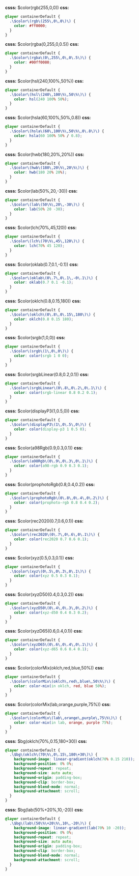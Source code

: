 **csss:** $color(rgb(255,0,0))
**css:**
```css
@layer containerDefault {
  .\$color\(rgb\(255\,0\,0\)\) {
    color: #ff0000;
  }
}
```

**csss:** $color(rgba(0,255,0,0.5))
**css:**
```css
@layer containerDefault {
  .\$color\(rgba\(0\,255\,0\,0\.5\)\) {
    color: #00ff0080;
  }
}
```

**csss:** $color(hsl(240,100%,50%))
**css:**
```css
@layer containerDefault {
  .\$color\(hsl\(240\,100\%\,50\%\)\) {
    color: hsl(240 100% 50%);
  }
}
```

**csss:** $color(hsla(60,100%,50%,0.8))
**css:**
```css
@layer containerDefault {
  .\$color\(hsla\(60\,100\%\,50\%\,0\.8\)\) {
    color: hsla(60 100% 50% / 0.8);
  }
}
```

**csss:** $color(hwb(180,20%,20%))
**css:**
```css
@layer containerDefault {
  .\$color\(hwb\(180\,20\%\,20\%\)\) {
    color: hwb(180 20% 20%);
  }
}
```

**csss:** $color(lab(50%,20,-30))
**css:**
```css
@layer containerDefault {
  .\$color\(lab\(50\%\,20\,-30\)\) {
    color: lab(50% 20 -30);
  }
}
```

**csss:** $color(lch(70%,45,120))
**css:**
```css
@layer containerDefault {
  .\$color\(lch\(70\%\,45\,120\)\) {
    color: lch(70% 45 120);
  }
}
```

**csss:** $color(oklab(0.7,0.1,-0.1))
**css:**
```css
@layer containerDefault {
  .\$color\(oklab\(0\.7\,0\.1\,-0\.1\)\) {
    color: oklab(0.7 0.1 -0.1);
  }
}
```

**csss:** $color(oklch(0.8,0.15,180))
**css:**
```css
@layer containerDefault {
  .\$color\(oklch\(0\.8\,0\.15\,180\)\) {
    color: oklch(0.8 0.15 180);
  }
}
```

**csss:** $color(srgb(1,0,0))
**css:**
```css
@layer containerDefault {
  .\$color\(srgb\(1\,0\,0\)\) {
    color: color(srgb 1 0 0);
  }
}
```

**csss:** $color(srgbLinear(0.8,0.2,0.1))
**css:**
```css
@layer containerDefault {
  .\$color\(srgbLinear\(0\.8\,0\.2\,0\.1\)\) {
    color: color(srgb-linear 0.8 0.2 0.1);
  }
}
```

**csss:** $color(displayP3(1,0.5,0))
**css:**
```css
@layer containerDefault {
  .\$color\(displayP3\(1\,0\.5\,0\)\) {
    color: color(display-p3 1 0.5 0);
  }
}
```

**csss:** $color(a98Rgb(0.9,0.3,0.1))
**css:**
```css
@layer containerDefault {
  .\$color\(a98Rgb\(0\.9\,0\.3\,0\.1\)\) {
    color: color(a98-rgb 0.9 0.3 0.1);
  }
}
```

**csss:** $color(prophotoRgb(0.8,0.4,0.2))
**css:**
```css
@layer containerDefault {
  .\$color\(prophotoRgb\(0\.8\,0\.4\,0\.2\)\) {
    color: color(prophoto-rgb 0.8 0.4 0.2);
  }
}
```

**csss:** $color(rec2020(0.7,0.6,0.1))
**css:**
```css
@layer containerDefault {
  .\$color\(rec2020\(0\.7\,0\.6\,0\.1\)\) {
    color: color(rec2020 0.7 0.6 0.1);
  }
}
```

**csss:** $color(xyz(0.5,0.3,0.1))
**css:**
```css
@layer containerDefault {
  .\$color\(xyz\(0\.5\,0\.3\,0\.1\)\) {
    color: color(xyz 0.5 0.3 0.1);
  }
}
```

**csss:** $color(xyzD50(0.4,0.3,0.2))
**css:**
```css
@layer containerDefault {
  .\$color\(xyzD50\(0\.4\,0\.3\,0\.2\)\) {
    color: color(xyz-d50 0.4 0.3 0.2);
  }
}
```

**csss:** $color(xyzD65(0.6,0.4,0.1))
**css:**
```css
@layer containerDefault {
  .\$color\(xyzD65\(0\.6\,0\.4\,0\.1\)\) {
    color: color(xyz-d65 0.6 0.4 0.1);
  }
}
```

**csss:** $color(colorMix(oklch,red,blue,50%))
**css:**
```css
@layer containerDefault {
  .\$color\(colorMix\(oklch\,red\,blue\,50\%\)\) {
    color: color-mix(in oklch, red, blue 50%);
  }
}
```

**csss:** $color(colorMix(lab,orange,purple,75%))
**css:**
```css
@layer containerDefault {
  .\$color\(colorMix\(lab\,orange\,purple\,75\%\)\) {
    color: color-mix(in lab, orange, purple 75%);
  }
}
```

**csss:** $bg(oklch(70%,0.15,180+30))
**css:**
```css
@layer containerDefault {
  .\$bg\(oklch\(70\%\,0\.15\,180\+30\)\) {
    background-image: linear-gradient(oklch(70% 0.15 210));
    background-position: 0% 0%;
    background-repeat: repeat;
    background-size: auto auto;
    background-origin: padding-box;
    background-clip: border-box;
    background-blend-mode: normal;
    background-attachment: scroll;
  }
}
```

**csss:** $bg(lab(50%+20%,10,-20))
**css:**
```css
@layer containerDefault {
  .\$bg\(lab\(50\%\+20\%\,10\,-20\)\) {
    background-image: linear-gradient(lab(70% 10 -20));
    background-position: 0% 0%;
    background-repeat: repeat;
    background-size: auto auto;
    background-origin: padding-box;
    background-clip: border-box;
    background-blend-mode: normal;
    background-attachment: scroll;
  }
}
```
